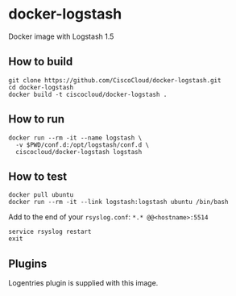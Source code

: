 # docker-logstash
Docker image with Logstash 1.5

## How to build
```
git clone https://github.com/CiscoCloud/docker-logstash.git
cd docker-logstash
docker build -t ciscocloud/docker-logstash .
```

## How to run
```
docker run --rm -it --name logstash \
  -v $PWD/conf.d:/opt/logstash/conf.d \
  ciscocloud/docker-logstash logstash
```

## How to test
```
docker pull ubuntu
docker run --rm -it --link logstash:logstash ubuntu /bin/bash
```
Add to the end of your `rsyslog.conf`:
`*.* @@<hostname>:5514`
```
service rsyslog restart
exit
```

## Plugins
Logentries plugin is supplied with this image.
